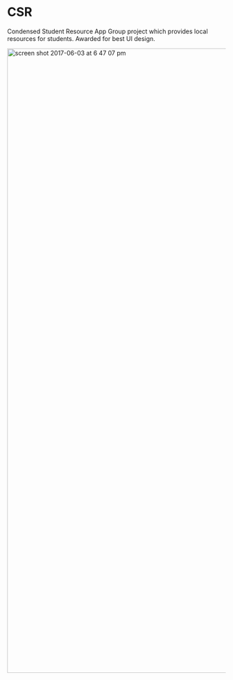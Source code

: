 # CSR
Condensed Student Resource App
Group project which provides local resources for students. Awarded for best UI design.

<img width="1440" alt="screen shot 2017-06-03 at 6 47 07 pm" src="https://cloud.githubusercontent.com/assets/24326243/26758235/25c7621a-488d-11e7-9abd-20aa49e6ffaa.png">
